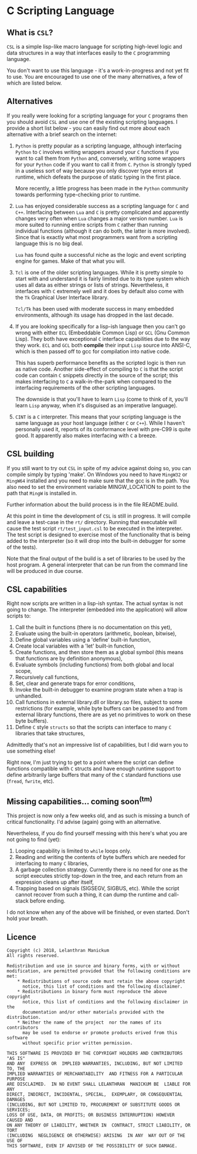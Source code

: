 # C Scripting Language
## What is `CSL`?
`CSL` is a simple lisp-like macro language for scripting high-level logic
and data structures in a way that interfaces easily to the `C` programming
language.

You don't want to use this language - it's a work-in-progress and not
yet fit to use. You are encouraged to use one of the many alternatives,
a few of which are listed below.

## Alternatives
If you really were looking for a scripting language for your `C` programs
then you should avoid `CSL` and use one of the existing scripting
languages. I provide a short list below - you can easily find out more
about each alternative with a brief search on the internet:

1. `Python` is pretty popular as a scripting language, although
   interfacing `Python` to `C` involves writing wrappers around your `C`
   functions if you want to call them from `Python` and, conversely, writing
   some wrappers for your `Python` code if you want to call it from `C`.
   `Python` is strongly typed in a useless sort of way because you only
   discover type errors at runtime, which defeats the purpose of static
   typing in the first place.

   More recently, a little progress has been made in the `Python` community
   towards performing type-checking prior to runtime.

1. `Lua` has enjoyed considerable success as a scripting language for `C`
   and `C++`. Interfacing between `Lua` and `C` is pretty complicated and
   apparently changes very often when `Lua` changes a major version
   number. `Lua` is more suited to running entire scripts from `C` rather
   than running individual functions (although it can do both, the latter
   is more involved). Since that is exactly what most programmers want
   from a scripting language this is no big deal.

   `Lua` has found quite a successful niche as the logic and event
   scripting engine for games. Make of that what you will.

1. `Tcl` is one of the older scripting languages. While it is pretty
   simple to start with and understand it is fairly limited due to its
   type system which uses all data as either strings or lists of strings.
   Nevertheless, it interfaces with `C` extremely well and it does by
   default also come with the `Tk` Graphical User Interface library.

   `Tcl/Tk` has been used with moderate success in many embedded environments,
   although its usage has dropped in the last decade.

1. If you are looking specifically for a lisp-ish language then you can't
   go wrong with either `ECL` (Embeddable Common Lisp) or `GCL` (Gnu
   Common Lisp). They both have exceptional `C` interface capabilities due
   to the way they work. `ECL` and `GCL` both **compile** their input `Lisp`
   source into ANSI-C, which is then passed off to gcc for compilation
   into native code.

   This has superb performance benefits as the scripted logic is then run
   as native code. Another side-effect of compiling to `C` is that the
   script code can contain `C` snippets directly in the source of the
   script; this makes interfacing to `C` a walk-in-the-park when compared
   to the interfacing requirements of the other scripting languages.

   The downside is that you'll have to learn `Lisp` (come to think of it,
   you'll learn `Lisp` anyway, when it's disguised as an imperative
   language).

1. `CINT` is a `C` interpreter. This means that your scripting language
   is the same language as your host language (either `C` or `C++`).
   While I haven't personally used it, reports of its conformance level
   with pre-C99 is quite good. It apparently also makes interfacing with
   `C` a breeze.


## CSL building
If you still want to try out `CSL` in spite of my advice against doing so,
you can compile simply by typing 'make'. On Windows you need to have
`MingW32` or `MingW64` installed and you need to make sure that the gcc is in
the path. You also need to set the environment variable MINGW_LOCATION to
point to the path that `MingW` is installed in.

Further information about the build process is in the file README.build.

At this point in time the development of `CSL` is still in progress. It
will compile and leave a test-case in the `rt/` directory. Running that
executable will cause the test script `rt/test_input.csl` to be executed in
the interpreter. The test script is designed to exercise most of the
functionality that is being added to the interpreter (so it will drop into
the built-in debugger for some of the tests).

Note that the final output of the build is a set of libraries to be used
by the host program. A general interpreter that can be run from the
command line will be produced in due course.

## CSL capabilities
Right now scripts are written in a lisp-ish syntax. The actual syntax is
not going to change. The interpreter (embedded into the application) will
allow scripts to:
1. Call the built in functions (there is no documentation on this yet),
1. Evaluate using the built-in operators (arithmetic, boolean, bitwise),
1. Define global variables using a 'define' built-in function,
1. Create local variables with a 'let' built-in function,
1. Create functions, and then store them as a global symbol (this means
   that functions are by definition anonymous),
1. Evaluate symbols (including functions) from both global and local
   scope,
1. Recursively call functions,
1. Set, clear and generate traps for error conditions,
1. Invoke the built-in debugger to examine program state when a trap is
   unhandled.
1. Call functions in external library.dll or library.so files, subject to
   some restrictions (for example, while byte buffers can be passed to and
   from external library functions, there are as yet no primitives to work
   on these byte buffers).
1. Define `C` style `structs` so that the scripts can interface to many
   `C` libraries that take structures,

Admittedly that's not an impressive list of capabilities, but I did warn
you to use something else!

Right now, I'm just trying to get to a point where the script can define
functions compatible with `C` structs and have enough runtime support to
define arbitrarily large buffers that many of the `C` standard functions
use (`fread`, `fwrite`, etc).

## Missing capabilities... coming soon<sup>(tm)</sup>
This project is now only a few weeks old, and as such is missing a bunch
of critical functionality. I'd advise (again) going with an alternative.

Nevertheless, if you do find yourself messing with this here's what you
are not going to find (yet):
1. Looping capability is limited to `while` loops only.
1. Reading and writing the contents of byte buffers which are needed for
   interfacing to many `C` libraries,
1. A garbage collection strategy. Currently there is no need for one as
   the script executes strictly top-down in the tree, and each return from
   an expression cleans up after itself,
1. Trapping based on signals (SIGSEGV, SIGBUS, etc). While the script
   cannot recover from such a thing, it can dump the runtime and
   call-stack before ending.

I do not know when any of the above will be finished, or even started.
Don't hold your breath.

## Licence
```
Copyright (c) 2018, Lelanthran Manickum
All rights reserved.

Redistribution and use in source and binary forms, with or without
modification, are permitted provided that the following conditions are met:
    * Redistributions of source code must retain the above copyright
      notice, this list of conditions and the following disclaimer.
    * Redistributions in binary form must reproduce the above copyright
      notice, this list of conditions and the following disclaimer in the
      documentation and/or other materials provided with the distribution.
    * Neither the name of the project  nor the names of its contributors
      may be used to endorse or promote products erived from this software
      without specific prior written permission.

THIS SOFTWARE IS PROVIDED BY THE COPYRIGHT HOLDERS AND CONTRIBUTORS "AS IS"
AND ANY  EXPRESS OR  IMPLIED WARRANTIES, INCLUDING, BUT NOT LIMITED TO, THE
IMPLIED WARRANTIES OF MERCHANTABILITY  AND FITNESS FOR A PARTICULAR PURPOSE
ARE DISCLAIMED.  IN NO EVENT SHALL LELANTHRAN  MANICKUM BE  LIABLE FOR  ANY
DIRECT, INDIRECT, INCIDENTAL, SPECIAL,  EXEMPLARY, OR CONSEQUENTIAL DAMAGES
(INCLUDING, BUT NOT LIMITED TO, PROCUREMENT OF SUBSTITUTE GOODS OR SERVICES;
LOSS OF USE, DATA, OR PROFITS; OR BUSINESS INTERRUPTION) HOWEVER CAUSED AND
ON ANY THEORY OF LIABILITY, WHETHER IN  CONTRACT, STRICT LIABILITY, OR TORT
(INCLUDING  NEGLIGENCE OR OTHERWISE) ARISING  IN ANY  WAY OUT OF THE USE OF
THIS SOFTWARE, EVEN IF ADVISED OF THE POSSIBILITY OF SUCH DAMAGE.
```
